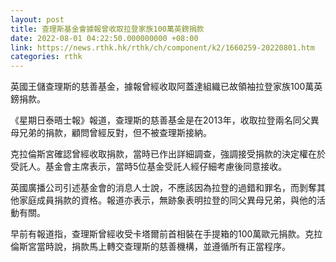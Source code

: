 ```yaml
---
layout: post
title: 查理斯基金會據報曾收取拉登家族100萬英鎊捐款
date: 2022-08-01 04:22:50.000000000 +08:00
link: https://news.rthk.hk/rthk/ch/component/k2/1660259-20220801.htm
categories: rthk
---
```


英國王儲查理斯的慈善基金，據報曾經收取阿蓋達組織已故領袖拉登家族100萬英鎊捐款。

《星期日泰晤士報》報道，查理斯的慈善基金是在2013年，收取拉登兩名同父異母兄弟的捐款，顧問曾經反對，但不被查理斯接納。

克拉倫斯宮確認曾經收取捐款，當時已作出詳細調查，強調接受捐款的決定權在於受託人。基金會主席表示，當時5位基金受託人經仔細考慮後同意接收。

英國廣播公司引述基金會的消息人士說，不應該因為拉登的過錯和罪名，而剝奪其他家庭成員捐款的資格。報道亦表示，無跡象表明拉登的同父異母兄弟，與他的活動有關。

早前有報道指，查理斯曾經收受卡塔爾前首相裝在手提箱的100萬歐元捐款。克拉倫斯宮當時說，捐款馬上轉交查理斯的慈善機構，並遵循所有正當程序。
